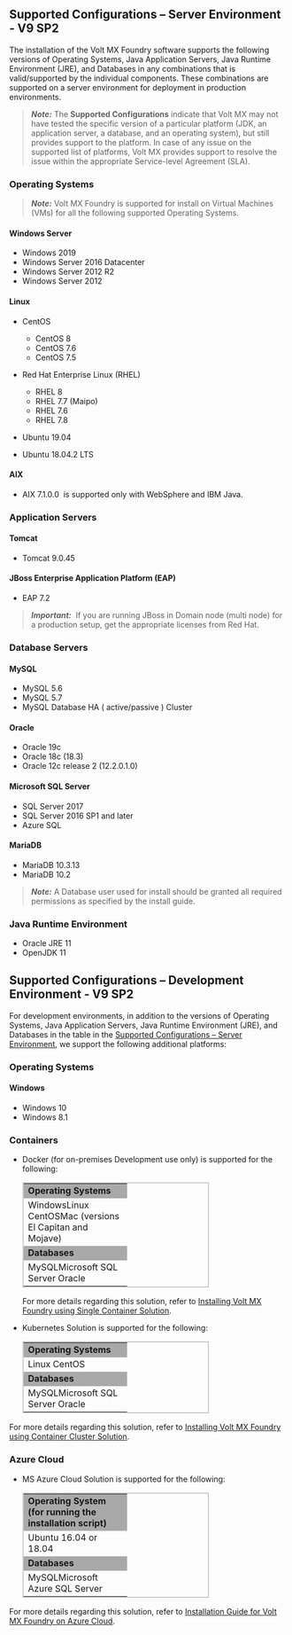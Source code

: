                             


Supported Configurations – Server Environment - V9 SP2
------------------------------------------------------

The installation of the Volt MX Foundry software supports the following versions of Operating Systems, Java Application Servers, Java Runtime Environment (JRE), and Databases in any combinations that is valid/supported by the individual components. These combinations are supported on a server environment for deployment in production environments.

> **_Note:_** The **Supported Configurations** indicate that Volt MX may not have tested the specific version of a particular platform (JDK, an application server, a database, and an operating system), but still provides support to the platform. In case of any issue on the supported list of platforms, Volt MX provides support to resolve the issue within the appropriate Service-level Agreement (SLA).

### Operating Systems

> **_Note:_** Volt MX Foundry is supported for install on Virtual Machines (VMs) for all the following supported Operating Systems.

#### **Windows Server**

*   Windows 2019
*   Windows Server 2016 Datacenter
*   Windows Server 2012 R2
*   Windows Server 2012

#### Linux

*   CentOS
    *   CentOS 8
    *   CentOS 7.6
    *   CentOS 7.5
*   Red Hat Enterprise Linux (RHEL)
    
    *   RHEL 8
    *   RHEL 7.7 (Maipo)
    *   RHEL 7.6
    *   RHEL 7.8
*   Ubuntu 19.04
*   Ubuntu 18.04.2 LTS

#### AIX

*   AIX 7.1.0.0  is supported only with WebSphere and IBM Java.

### Application Servers

#### **Tomcat**

*   Tomcat 9.0.45

#### JBoss Enterprise Application Platform (EAP)

*   EAP 7.2

> **_Important:_**  If you are running JBoss in Domain node (multi node) for a production setup, get the appropriate licenses from Red Hat.

### Database Servers

#### MySQL

*   MySQL 5.6
*   MySQL 5.7
*   MySQL Database HA ( active/passive ) Cluster

#### Oracle

*   Oracle 19c
*   Oracle 18c (18.3)
*   Oracle 12c release 2 (12.2.0.1.0)

#### Microsoft SQL Server

*   SQL Server 2017
*   SQL Server 2016 SP1 and later
*   Azure SQL

#### MariaDB

*   MariaDB 10.3.13
*   MariaDB 10.2

> **_Note:_** A Database user used for install should be granted all required permissions as specified by the install guide.

### Java Runtime Environment

*   Oracle JRE 11
*   OpenJDK 11


Supported Configurations – Development Environment - V9 SP2
-----------------------------------------------------------

For development environments, in addition to the versions of Operating Systems, Java Application Servers, Java Runtime Environment (JRE), and Databases in the table in the [Supported Configurations – Server Environment](Supported_Config_Server_EnvV9.md#supported-configurations-server-environment-v9), we support the following additional platforms:

### Operating Systems

#### Windows

*   Windows 10
*   Windows 8.1

### Containers

*   Docker (for on-premises Development use only) is supported for the following:
    
    <table style="border-left-style: solid;border-left-width: 1.5pt;border-left-color: #ccc;border-right-style: solid;border-right-width: 1.5pt;border-right-color: #ccc;border-top-style: solid;border-top-width: 1.5pt;border-top-color: #ccc;border-bottom-style: solid;border-bottom-width: 1.5pt;border-bottom-color: #ccc;margin-left: 0;margin-right: auto;mc-table-style: url('Resources/Stylesheets/Basic.css');width: 337px;" class="TableStyle_Basic" cellspacing="0"><colgroup><col style="width: 187px;"></colgroup><tbody><tr><td class="TableStyle_Basic_Body_0_0_RowSep_ColEnd" style="background-color: #a9a9a9;font-weight: bold;">Operating Systems</td></tr><tr><td class="TableStyle_Basic_Body_0_0_RowSep_ColEnd">WindowsLinux CentOSMac (versions El Capitan and Mojave)</td></tr><tr><td class="TableStyle_Basic_Body_0_0_RowSep_ColEnd" style="background-color: #a9a9a9;"><b>Databases</b></td></tr><tr><td class="TableStyle_Basic_Body_0_0_RowEnd_ColEnd">MySQLMicrosoft SQL Server Oracle</td></tr></tbody></table>
    
    For more details regarding this solution, refer to [Installing Volt MX Foundry using Single Container Solution](../../../Foundry/voltmxfoundry_single_container/Content/Introduction_Single.md).
    
*   Kubernetes Solution is supported for the following:
    
    <table style="border-left-style: solid;border-left-width: 1.5pt;border-left-color: #ccc;border-right-style: solid;border-right-width: 1.5pt;border-right-color: #ccc;border-top-style: solid;border-top-width: 1.5pt;border-top-color: #ccc;border-bottom-style: solid;border-bottom-width: 1.5pt;border-bottom-color: #ccc;margin-left: 0;margin-right: auto;mc-table-style: url('Resources/Stylesheets/Basic.css');width: 337px;" class="TableStyle_Basic" cellspacing="0"><colgroup><col style="width: 187px;"></colgroup><tbody><tr><td class="TableStyle_Basic_Body_0_0_RowSep_ColEnd" style="background-color: #a9a9a9;font-weight: bold;">Operating Systems</td></tr><tr><td class="TableStyle_Basic_Body_0_0_RowSep_ColEnd">Linux CentOS</td></tr><tr><td class="TableStyle_Basic_Body_0_0_RowSep_ColEnd" style="background-color: #a9a9a9;"><b>Databases</b></td></tr><tr><td class="TableStyle_Basic_Body_0_0_RowEnd_ColEnd">MySQLMicrosoft SQL Server Oracle</td></tr></tbody></table>
    

For more details regarding this solution, refer to [Installing Volt MX Foundry using Container Cluster Solution](../../../Foundry/voltmxfoundry_containers_solution_on-prem/Content/Introduction.md).

### Azure Cloud

*   MS Azure Cloud Solution is supported for the following:
    
    <table style="border-left-style: solid;border-left-width: 1.5pt;border-left-color: #ccc;border-right-style: solid;border-right-width: 1.5pt;border-right-color: #ccc;border-top-style: solid;border-top-width: 1.5pt;border-top-color: #ccc;border-bottom-style: solid;border-bottom-width: 1.5pt;border-bottom-color: #ccc;margin-left: 0;margin-right: auto;mc-table-style: url('Resources/Stylesheets/Basic.css');width: 337px;" class="TableStyle_Basic" cellspacing="0"><colgroup><col style="width: 187px;"></colgroup><tbody><tr><td class="TableStyle_Basic_Body_0_0_RowSep_ColEnd" style="background-color: #a9a9a9;font-weight: bold;">Operating System (for running the installation script)</td></tr><tr><td class="TableStyle_Basic_Body_0_0_RowSep_ColEnd">Ubuntu 16.04 or 18.04</td></tr><tr><td class="TableStyle_Basic_Body_0_0_RowSep_ColEnd" style="background-color: #a9a9a9;"><b>Databases</b></td></tr><tr><td class="TableStyle_Basic_Body_0_0_RowEnd_ColEnd">MySQLMicrosoft Azure SQL Server</td></tr></tbody></table>
    

For more details regarding this solution, refer to [Installation Guide for Volt MX Foundry on Azure Cloud](../../../Foundry/voltmxfoundry_on_azure/Content/Introduction.md).
